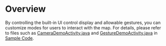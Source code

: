 # Overview<a name="EN-US_TOPIC_0000001099163564"></a>

By controlling the built-in UI control display and allowable gestures, you can customize modes for users to interact with the map. For details, please refer to files such as  [CameraDemoActivity.java](https://github.com/HMS-Core/hms-mapkit-demo-java/blob/master/java/app/src/main/java/com/huawei/hms/maps/sample/CameraDemoActivity.java)  and  [GestureDemoActivity.java](https://github.com/HMS-Core/hms-mapkit-demo-java/blob/master/java/app/src/main/java/com/huawei/hms/maps/sample/GestureDemoActivity.java)  in  [Sample Code](en-us_topic_0000001145523517.md).

